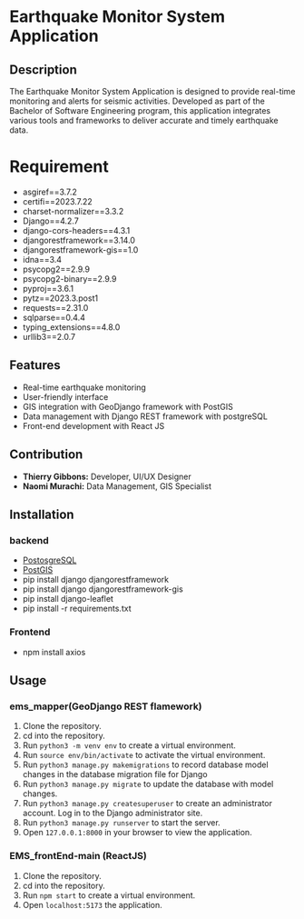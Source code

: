 # Earthquake Monitor System Application

## Description
The Earthquake Monitor System Application is designed to provide real-time monitoring and alerts for seismic activities. Developed as part of the Bachelor of Software Engineering program, this application integrates various tools and frameworks to deliver accurate and timely earthquake data.

# Requirement
- asgiref==3.7.2
- certifi==2023.7.22
- charset-normalizer==3.3.2
- Django==4.2.7
- django-cors-headers==4.3.1
- djangorestframework==3.14.0
- djangorestframework-gis==1.0
- idna==3.4
- psycopg2==2.9.9
- psycopg2-binary==2.9.9
- pyproj==3.6.1
- pytz==2023.3.post1
- requests==2.31.0
- sqlparse==0.4.4
- typing_extensions==4.8.0
- urllib3==2.0.7

## Features
- Real-time earthquake monitoring
- User-friendly interface
- GIS integration with GeoDjango framework with PostGIS
- Data management with Django REST framework with postgreSQL
- Front-end development with React JS

## Contribution
- **Thierry Gibbons:** Developer, UI/UX Designer
- **Naomi Murachi:** Data Management, GIS Specialist

## Installation
### backend
- [PostosgreSQL](https://www.postgresql.org)
- [PostGIS](https://postgresapp.com/)
- pip install django djangorestframework
- pip install django djangorestframework-gis
- pip install django-leaflet
- pip install -r requirements.txt
### Frontend
- npm install axios

## Usage
### ems_mapper(GeoDjango REST flamework)
1. Clone the repository.
2. cd into the repository.
3. Run `python3 -m venv env` to create a virtual environment.
4. Run `source env/bin/activate` to activate the virtual environment.
5. Run `python3 manage.py makemigrations` to record database model changes in the database migration file for Django
6. Run `python3 manage.py migrate` to update the database with model changes.
7. Run `python3 manage.py createsuperuser` to create an administrator account. Log in to the Django administrator site.
8. Run `python3 manage.py runserver` to start the server.
9. Open `127.0.0.1:8000` in your browser to view the application.
### EMS_frontEnd-main (ReactJS)
1. Clone the repository.
2. cd into the repository.
3. Run `npm start` to create a virtual environment.
4. Open `localhost:5173` the application.

